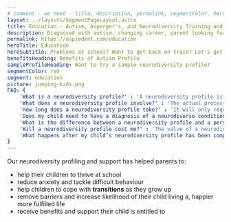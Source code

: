 ```yaml
---
# comment - we need - title, description, permalink, segmentColor, herotitle, heading
layout: ../layouts/SegmentPageLayout.astro
title: Education - Autism, Asperger's, and Neurodiversity Training and Consulting
description: Diagnosed with autism, changing career, parent looking for help or employer seeking solutions? We have got required toolset.
permalink: https://aspiedent.com/education
heroTitle: Education
heroSubtitle: Problems at school? Want to get back on track? Let's get started!
benefitsHeading: Benefits of Autism Profile
sampleProfileHeading: Want to try a sample neurodiversity profile?
segmentColor: red
segment: education
picture: jumping-kids.png
FAQ: {
    'What is a neurodiversity profile?' : 'A neurodiversity profile is how a child thinks about, feels, and perceives the world. It is unique to them. It explains an individual’s experiences, traits, strengths, and difficulties and makes recommendations based on the child’s fundamental ways of being, that are tailored specifically to help them and their environment. It is not a personality test or a behavioural assessment and the neurodiversity profiling tool is not a personality profiling tool.',
    'What does a neurodiversity profile involve?' : 'The actual process of a neurodiversity profile depends on the child and the circumstances. For example, we may agree that doing part or all of it in writing or face to face is best. Effectively, the process involves Aspiedent gathering as much relevant information about an individual as possible, usually through guided discussion. We then analyse the data to find what underlying issues need to be accounted for when making decisions regarding the child and their support. Aspiedent then creates a detailed but clear explanation of the child’s profile and how this interacts with their environment. The profile report then gives a series of general, educational, and child-specific recommendations. Implementing these will achieve maximum fulfilment in the child’s life.',
    'How long does a neurodiversity profile take?' : 'It will only require about half a day from the child we are profiling and their family and/or professionals. It takes about two weeks from the actual data-gathering exercise to turn around a completed neurodiversity profile report. As this is a very hands-on process for us, the current wait times from your enquiry to the neurodiversity profile appointment is up to 4 weeks.',
    'Does my child need to have a diagnosis of a neurodiverse condition?' : 'No, a child does not need to be diagnosed with a neurodiverse condition like autism to take our neurodiversity profile. We understand that some parents do not want to seek a diagnosis for their child for many reasons. We also understand that depending on where you live,  getting a diagnosis can be problematic, both because of how a child is treated once they have been diagnosed and because the health services aren’t always equipped to give an accurate/timely diagnosis. A child’s need for help does not diminish as they wait for a diagnosis, even if you are willing to pursue one.',
    'What is the difference between a neurodiversity profile and a personality profile?' : 'Unlike a personality profile or specialist assessment, a neurodiversity profile is a scientific approach to understanding fundamental underlying issues that affect a child rather than their personality traits. For example, the underlying issues may include slow processing of incoming information, different hyper and hypo sensitivities, or differences in visual perception. These underlying issues derive from five key areas found in neurodiversity: processing, sensory, executive function, cognitive (thinking), and emotion.',
    'Will a neurodiversity profile cost me?' : 'The value of a neurodiversity profile when needed far outweighs the cost. Aspiedent will provide you with a quote for the service once we know more about our situation and if we believe that the value of the profile will be significant to you and your family. A profile can cost between £1000-£3000 depending on specific needs.',
    'What happens after my child’s neurodiversity profile has been completed?' : 'We need to understand a child’s profile before we can recommend any next steps. However, what happens next is completely up to you and your family. In some cases, you may feel confident enough with the information you have received in the neurodiversity profile that you don’t need any further guidance. For those who would like to receive further support from us, there are several ways we can help, such as helping you access disability benefit payments or helping with your child’s education.'
}
---
```


Our neurodiversity profiling and support has helped parents to:
- help their children to thrive at school
- reduce anxiety and tackle difficult behaviour
- help children to cope with **transitions** as they grow up
- remove barriers and increase likelihood of their child living a, happier more fulfilled life
- receive benefits and support their child is entitled to